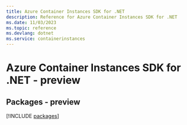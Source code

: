 ```yaml
---
title: Azure Container Instances SDK for .NET
description: Reference for Azure Container Instances SDK for .NET
ms.date: 11/03/2023
ms.topic: reference
ms.devlang: dotnet
ms.service: containerinstances
---
```

# Azure Container Instances SDK for .NET - preview
## Packages - preview
[!INCLUDE [packages](container-instances-index.md)]